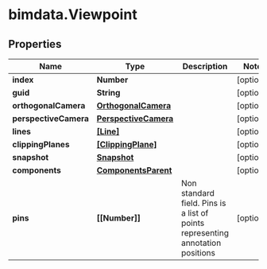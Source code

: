# bimdata.Viewpoint

## Properties

Name | Type | Description | Notes
------------ | ------------- | ------------- | -------------
**index** | **Number** |  | [optional] 
**guid** | **String** |  | [optional] 
**orthogonalCamera** | [**OrthogonalCamera**](OrthogonalCamera.md) |  | [optional] 
**perspectiveCamera** | [**PerspectiveCamera**](PerspectiveCamera.md) |  | [optional] 
**lines** | [**[Line]**](Line.md) |  | [optional] 
**clippingPlanes** | [**[ClippingPlane]**](ClippingPlane.md) |  | [optional] 
**snapshot** | [**Snapshot**](Snapshot.md) |  | [optional] 
**components** | [**ComponentsParent**](ComponentsParent.md) |  | [optional] 
**pins** | **[[Number]]** | Non standard field. Pins is a list of points representing annotation positions | [optional] 


